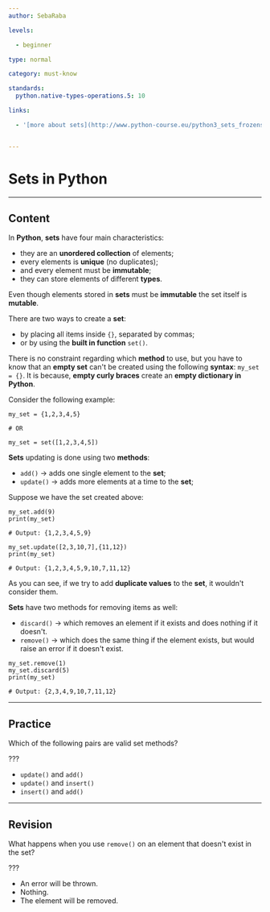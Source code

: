 ```yaml
---
author: SebaRaba

levels:

  - beginner

type: normal

category: must-know

standards:
  python.native-types-operations.5: 10

links:

  - '[more about sets](http://www.python-course.eu/python3_sets_frozensets.php){website}'


---
```


# Sets in Python

---

## Content

In **Python**, **sets** have four main characteristics:

- they are an **unordered collection** of elements;
- every elements is **unique** (no duplicates);
- and every element must be **immutable**;
- they can store elements of different **types**.

Even though elements stored in **sets** must be **immutable** the set itself is **mutable**.

There are two ways to create a **set**:

- by placing all items inside `{}`, separated by commas;
- or by using the **built in function** `set()`.

There is no constraint regarding which **method** to use, but you have to know that an **empty set** can't be created using the following **syntax**: `my_set = {}`. It is because, **empty curly braces** create an **empty dictionary in Python**.

Consider the following example:

```
my_set = {1,2,3,4,5}

# OR

my_set = set([1,2,3,4,5])
```

**Sets** updating is done using two **methods**:

- `add()` -> adds one single element to the **set**;
- `update()` -> adds more elements at a time to the **set**;

Suppose we have the set created above:

```
my_set.add(9)
print(my_set)

# Output: {1,2,3,4,5,9}

my_set.update([2,3,10,7],{11,12})
print(my_set)

# Output: {1,2,3,4,5,9,10,7,11,12}
```

As you can see, if we try to add **duplicate values** to the **set**, it wouldn't consider them.

**Sets** have two methods for removing items as well:

- `discard()` -> which removes an element if it exists and does nothing if it doesn't.
- `remove()` -> which does the same thing if the element exists, but would raise an error if it doesn't exist.

```
my_set.remove(1)
my_set.discard(5)
print(my_set)

# Output: {2,3,4,9,10,7,11,12}
```

---

## Practice

Which of the following pairs are valid set methods?

???

- `update()` and `add()`
- `update()` and `insert()`
- `insert()` and `add()`

---

## Revision

What happens when you use `remove()` on an element that doesn't exist in the set?

???

- An error will be thrown.
- Nothing.
- The element will be removed.
